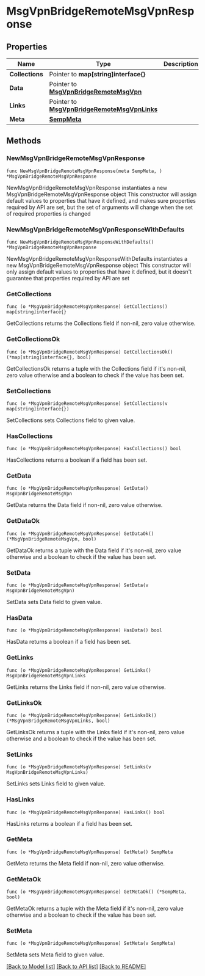 # MsgVpnBridgeRemoteMsgVpnResponse

## Properties

Name | Type | Description | Notes
------------ | ------------- | ------------- | -------------
**Collections** | Pointer to **map[string]interface{}** |  | [optional] 
**Data** | Pointer to [**MsgVpnBridgeRemoteMsgVpn**](MsgVpnBridgeRemoteMsgVpn.md) |  | [optional] 
**Links** | Pointer to [**MsgVpnBridgeRemoteMsgVpnLinks**](MsgVpnBridgeRemoteMsgVpnLinks.md) |  | [optional] 
**Meta** | [**SempMeta**](SempMeta.md) |  | 

## Methods

### NewMsgVpnBridgeRemoteMsgVpnResponse

`func NewMsgVpnBridgeRemoteMsgVpnResponse(meta SempMeta, ) *MsgVpnBridgeRemoteMsgVpnResponse`

NewMsgVpnBridgeRemoteMsgVpnResponse instantiates a new MsgVpnBridgeRemoteMsgVpnResponse object
This constructor will assign default values to properties that have it defined,
and makes sure properties required by API are set, but the set of arguments
will change when the set of required properties is changed

### NewMsgVpnBridgeRemoteMsgVpnResponseWithDefaults

`func NewMsgVpnBridgeRemoteMsgVpnResponseWithDefaults() *MsgVpnBridgeRemoteMsgVpnResponse`

NewMsgVpnBridgeRemoteMsgVpnResponseWithDefaults instantiates a new MsgVpnBridgeRemoteMsgVpnResponse object
This constructor will only assign default values to properties that have it defined,
but it doesn't guarantee that properties required by API are set

### GetCollections

`func (o *MsgVpnBridgeRemoteMsgVpnResponse) GetCollections() map[string]interface{}`

GetCollections returns the Collections field if non-nil, zero value otherwise.

### GetCollectionsOk

`func (o *MsgVpnBridgeRemoteMsgVpnResponse) GetCollectionsOk() (*map[string]interface{}, bool)`

GetCollectionsOk returns a tuple with the Collections field if it's non-nil, zero value otherwise
and a boolean to check if the value has been set.

### SetCollections

`func (o *MsgVpnBridgeRemoteMsgVpnResponse) SetCollections(v map[string]interface{})`

SetCollections sets Collections field to given value.

### HasCollections

`func (o *MsgVpnBridgeRemoteMsgVpnResponse) HasCollections() bool`

HasCollections returns a boolean if a field has been set.

### GetData

`func (o *MsgVpnBridgeRemoteMsgVpnResponse) GetData() MsgVpnBridgeRemoteMsgVpn`

GetData returns the Data field if non-nil, zero value otherwise.

### GetDataOk

`func (o *MsgVpnBridgeRemoteMsgVpnResponse) GetDataOk() (*MsgVpnBridgeRemoteMsgVpn, bool)`

GetDataOk returns a tuple with the Data field if it's non-nil, zero value otherwise
and a boolean to check if the value has been set.

### SetData

`func (o *MsgVpnBridgeRemoteMsgVpnResponse) SetData(v MsgVpnBridgeRemoteMsgVpn)`

SetData sets Data field to given value.

### HasData

`func (o *MsgVpnBridgeRemoteMsgVpnResponse) HasData() bool`

HasData returns a boolean if a field has been set.

### GetLinks

`func (o *MsgVpnBridgeRemoteMsgVpnResponse) GetLinks() MsgVpnBridgeRemoteMsgVpnLinks`

GetLinks returns the Links field if non-nil, zero value otherwise.

### GetLinksOk

`func (o *MsgVpnBridgeRemoteMsgVpnResponse) GetLinksOk() (*MsgVpnBridgeRemoteMsgVpnLinks, bool)`

GetLinksOk returns a tuple with the Links field if it's non-nil, zero value otherwise
and a boolean to check if the value has been set.

### SetLinks

`func (o *MsgVpnBridgeRemoteMsgVpnResponse) SetLinks(v MsgVpnBridgeRemoteMsgVpnLinks)`

SetLinks sets Links field to given value.

### HasLinks

`func (o *MsgVpnBridgeRemoteMsgVpnResponse) HasLinks() bool`

HasLinks returns a boolean if a field has been set.

### GetMeta

`func (o *MsgVpnBridgeRemoteMsgVpnResponse) GetMeta() SempMeta`

GetMeta returns the Meta field if non-nil, zero value otherwise.

### GetMetaOk

`func (o *MsgVpnBridgeRemoteMsgVpnResponse) GetMetaOk() (*SempMeta, bool)`

GetMetaOk returns a tuple with the Meta field if it's non-nil, zero value otherwise
and a boolean to check if the value has been set.

### SetMeta

`func (o *MsgVpnBridgeRemoteMsgVpnResponse) SetMeta(v SempMeta)`

SetMeta sets Meta field to given value.



[[Back to Model list]](../README.md#documentation-for-models) [[Back to API list]](../README.md#documentation-for-api-endpoints) [[Back to README]](../README.md)


